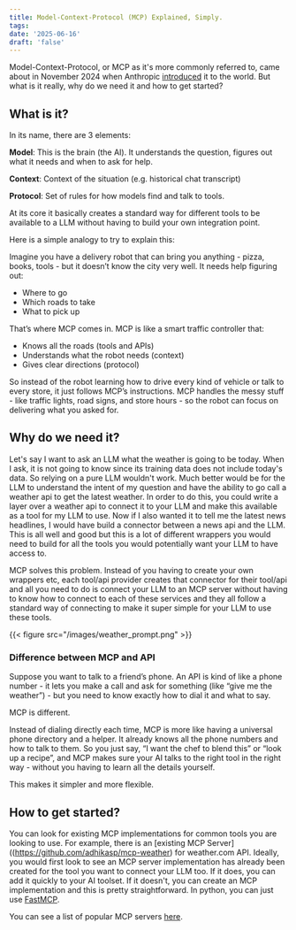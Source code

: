 ```yaml
---
title: Model-Context-Protocol (MCP) Explained, Simply.
tags: 
date: '2025-06-16'
draft: 'false'
---
```


Model-Context-Protocol, or MCP as it's more commonly referred to, came about in November 2024 when Anthropic [introduced](https://www.anthropic.com/news/model-context-protocol) it to the world. But what is it really, why do we need it and how to get started?

## What is it?
In its name, there are 3 elements: 

**Model**: This is the brain (the AI). It understands the question, figures out what it needs and when to ask for help.

**Context**: Context of the situation (e.g. historical chat transcript)

**Protocol**: Set of rules for how models find and talk to tools.

At its core it basically creates a standard way for different tools to be available to a LLM without having to build your own integration point.

Here is a simple analogy to try to explain this:

Imagine you have a delivery robot that can bring you anything - pizza, books, tools - but it doesn’t know the city very well. It needs help figuring out:

* Where to go
* Which roads to take
* What to pick up

That’s where MCP comes in. MCP is like a smart traffic controller that:

* Knows all the roads (tools and APIs)
* Understands what the robot needs (context)
* Gives clear directions (protocol)

So instead of the robot learning how to drive every kind of vehicle or talk to every store, it just follows MCP’s instructions. MCP handles the messy stuff - like traffic lights, road signs, and store hours - so the robot can focus on delivering what you asked for.

## Why do we need it?

Let's say I want to ask an LLM what the weather is going to be today. When I ask, it is not going to know since its training data does not include today's data. So relying on a pure LLM wouldn't work. Much better would be for the LLM to understand the intent of my question and have the ability to go call a weather api to get the latest weather. In order to do this, you could write a layer over a weather api to connect it to your LLM and make this available as a tool for my LLM to use. Now if I also wanted it to tell me the latest news headlines, I would have build a connector between a news api and the LLM. This is all well and good but this is a lot of different wrappers you would need to build for all the tools you would potentially want your LLM to have access to. 

MCP solves this problem. Instead of you having to create your own wrappers etc, each tool/api provider creates that connector for their tool/api and all you need to do is connect your LLM to an MCP server without having to know how to connect to each of these services and they all follow a standard way of connecting to make it super simple for your LLM to use these tools.

{{< figure src="/images/weather_prompt.png" >}}


### Difference between MCP and API

Suppose you want to talk to a friend’s phone. An API is kind of like a phone number - it lets you make a call and ask for something (like “give me the weather”) - but you need to know exactly how to dial it and what to say.

MCP is different.

Instead of dialing directly each time, MCP is more like having a universal phone directory and a helper. It already knows all the phone numbers and how to talk to them. So you just say, “I want the chef to blend this” or “look up a recipe”, and MCP makes sure your AI talks to the right tool in the right way - without you having to learn all the details yourself.

This makes it simpler and more flexible.

## How to get started?

You can look for existing MCP implementations for common tools you are looking to use. For example, there is an [existing MCP Server]((https://github.com/adhikasp/mcp-weather) for weather.com API. Ideally, you would first look to see an MCP server implementation has already been created for the tool you want to connect your LLM too. If it does, you can add it quickly to your AI toolset. If it doesn't, you can create an MCP implementation and this is pretty straightforward. In python, you can just use [FastMCP](https://github.com/jlowin/fastmcp).

You can see a list of popular MCP servers [here](https://mcp.so/).